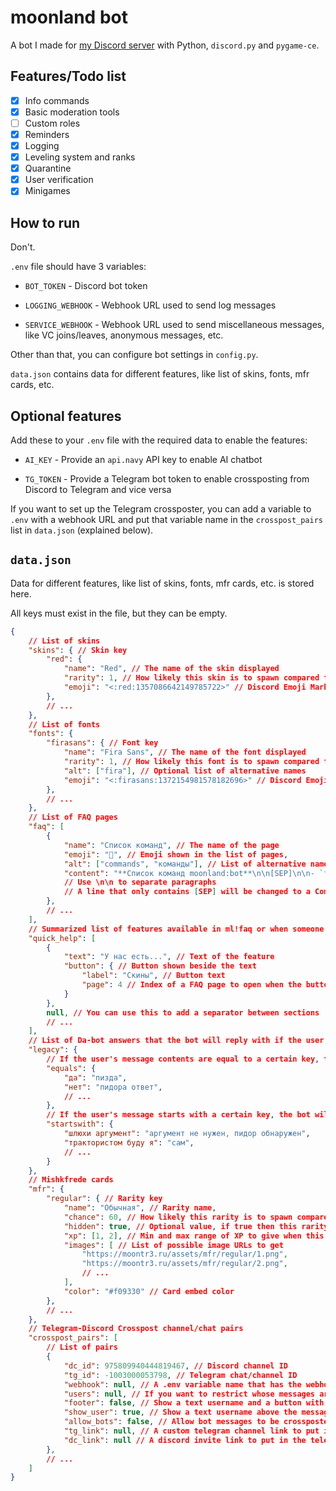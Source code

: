 # moonland bot

A bot I made for [my Discord server](https://discord.gg/s3NrXyYjnG) with Python, `discord.py` and `pygame-ce`.

## Features/Todo list

- [x] Info commands
- [x] Basic moderation tools
- [ ] Custom roles
- [x] Reminders
- [x] Logging
- [x] Leveling system and ranks
- [x] Quarantine
- [x] User verification
- [x] Minigames

## How to run

Don't.

`.env` file should have 3 variables:

- `BOT_TOKEN` - Discord bot token

- `LOGGING_WEBHOOK` - Webhook URL used to send log messages

- `SERVICE_WEBHOOK` - Webhook URL used to send miscellaneous messages, like VC joins/leaves, anonymous messages, etc.

Other than that, you can configure bot settings in `config.py`.

`data.json` contains data for different features, like list of skins, fonts, mfr cards, etc.

## Optional features

Add these to your `.env` file with the required data to enable the features:

- `AI_KEY` - Provide an `api.navy` API key to enable AI chatbot

- `TG_TOKEN` - Provide a Telegram bot token to enable crossposting from Discord to Telegram and vice versa

If you want to set up the Telegram crossposter, you can add a variable to `.env` with a webhook URL and put that variable name in the `crosspost_pairs` list in `data.json` (explained below).

## `data.json`

Data for different features, like list of skins, fonts, mfr cards, etc. is stored here.

All keys must exist in the file, but they can be empty.

```json
{
    // List of skins
    "skins": { // Skin key
        "red": {
            "name": "Red", // The name of the skin displayed
            "rarity": 1, // How likely this skin is to spawn compared to all other skins
            "emoji": "<:red:1357086642149785722>" // Discord Emoji Markdown of this skin
        },
        // ...
    },
    // List of fonts
    "fonts": {
        "firasans": { // Font key
            "name": "Fira Sans", // The name of the font displayed
            "rarity": 1, // How likely this font is to spawn compared to all other fonts
            "alt": ["fira"], // Optional list of alternative names
            "emoji": "<:firasans:1372154981578182696>" // Discord Emoji Markdown of this font
        },
        // ...
    },
    // List of FAQ pages
    "faq": [
        {
            "name": "Список команд", // The name of the page
            "emoji": "📃", // Emoji shown in the list of pages,
            "alt": ["commands", "команды"], // List of alternative names of this page that can be used to access it via the `ml!faq <page name>` command
            "content": "**Список команд moonland:bot**\n\n[SEP]\n\n- `faq` - Это меню" // Page content
            // Use \n\n to separate paragraphs
            // A line that only contains [SEP] will be changed to a Components V2 line separator
        },
        // ...
    ],
    // Summarized list of features available in ml!faq or when someone joins
    "quick_help": [
        {
            "text": "У нас есть...", // Text of the feature
            "button": { // Button shown beside the text
                "label": "Скины", // Button text
                "page": 4 // Index of a FAQ page to open when the button is clicked, OR a URL to open in a browser
            }
        },
        null, // You can use this to add a separator between sections
        // ...
    ],
    // List of Da-bot answers that the bot will reply with if the user has beast mode enabled
    "legacy": {
        // If the user's message contents are equal to a certain key, the bot will reply with the corresponding value
        "equals": {
            "да": "пизда",
            "нет": "пидора ответ",
            // ...
        },
        // If the user's message starts with a certain key, the bot will reply with the corresponding value
        "startswith": {
            "шлюхи аргумент": "аргумент не нужен, пидор обнаружен",
            "трактористом буду я": "сам",
            // ...
        }
    },
    // Mishkfrede cards
    "mfr": {
        "regular": { // Rarity key
            "name": "Обычная", // Rarity name,
            "chance": 60, // How likely this rarity is to spawn compared to all other rarities
            "hidden": true, // Optional value, if true then this rarity will not appear in stats (at all, not even the ???s) unless user has obtained it
            "xp": [1, 2], // Min and max range of XP to give when this card is pulled
            "images": [ // List of possible image URLs to get
                "https://moontr3.ru/assets/mfr/regular/1.png",
                "https://moontr3.ru/assets/mfr/regular/2.png",
                // ...
            ],
            "color": "#f09330" // Card embed color
        },
        // ...
    },
    // Telegram-Discord Crosspost channel/chat pairs
    "crosspost_pairs": [
        // List of pairs
        {
            "dc_id": 975809940444819467, // Discord channel ID
            "tg_id": -1003000053798, // Telegram chat/channel ID
            "webhook": null, // A .env variable name that has the webhook URL if you want to send messages thru the webhook instead of the bot account. This will allow to show a custom username.
            "users": null, // If you want to restrict whose messages are crossposted, put here a list of integers with allowed user's IDs whose messages should be crossposted
            "footer": false, // Show a text username and a button with a link to the chat/channel in the discord message's footer and a button with a specified in "dc_link" link in the telegram messages' footer when crossposting
            "show_user": true, // Show a text username above the message when crossposting (will do nothing if you use a webhook or the footer is enabled)
            "allow_bots": false, // Allow bot messages to be crossposted
            "tg_link": null, // A custom telegram channel link to put in the discord message's footer instead of the message link. Only has an effect if the footer is enabled
            "dc_link": null // A discord invite link to put in the telegram message's footer
        },
        // ...
    ]
}
```
